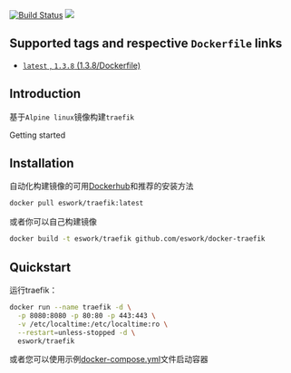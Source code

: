 [![Build Status](https://travis-ci.org/EsWork/docker-traefik.svg?branch=master)](https://travis-ci.org/EsWork/docker-traefik) 
[![](https://images.microbadger.com/badges/image/eswork/traefik.svg)](https://microbadger.com/images/eswork/traefik "Get your own image badge on microbadger.com")

## Supported tags and respective `Dockerfile` links

- [`latest` , `1.3.8`  (1.3.8/Dockerfile)](https://github.com/eswork/docker-traefik/blob/master/Dockerfile)

Introduction
---

基于`Alpine linux`镜像构建`traefik`

Getting started

Installation
---

自动化构建镜像的可用[Dockerhub](https://hub.docker.com/r/eswork/traefik)和推荐的安装方法

```bash
docker pull eswork/traefik:latest
```

或者你可以自己构建镜像

```bash
docker build -t eswork/traefik github.com/eswork/docker-traefik
```

Quickstart
---

运行traefik：

```bash
docker run --name traefik -d \
  -p 8080:8080 -p 80:80 -p 443:443 \
  -v /etc/localtime:/etc/localtime:ro \
  --restart=unless-stopped -d \
  eswork/traefik
```

或者您可以使用示例[docker-compose.yml](docker-compose.yml)文件启动容器

